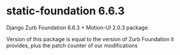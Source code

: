 static-foundation 6.6.3
============================

Django Zurb Foundation 6.6.3 + Motion-UI 2.0.3 package.

Version of this package is equal to the version of Zurb Foundation it provides,
plus the patch counter of our modifications
